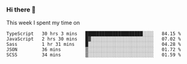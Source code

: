 ### Hi there 👋

<!--
**qiruohan/qiruohan** is a ✨ _special_ ✨ repository because its `README.md` (this file) appears on your GitHub profile.

Here are some ideas to get you started:

- 🔭 I’m currently working on ...
- 🌱 I’m currently learning ...
- 👯 I’m looking to collaborate on ...
- 🤔 I’m looking for help with ...
- 💬 Ask me about ...
- 📫 How to reach me: ...
- 😄 Pronouns: ...
- ⚡ Fun fact: ...
-->

This week I spent my time on 
<!--START_SECTION:waka-->
```text
TypeScript   30 hrs 3 mins   █████████████████████░░░░   84.15 % 
JavaScript   2 hrs 30 mins   █▓░░░░░░░░░░░░░░░░░░░░░░░   07.02 % 
Sass         1 hr 31 mins    █░░░░░░░░░░░░░░░░░░░░░░░░   04.28 % 
JSON         36 mins         ▒░░░░░░░░░░░░░░░░░░░░░░░░   01.72 % 
SCSS         34 mins         ▒░░░░░░░░░░░░░░░░░░░░░░░░   01.59 % 
```
<!--END_SECTION:waka-->
